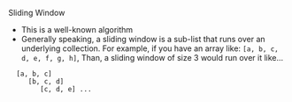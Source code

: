 Sliding Window
- This is a well-known algorithm
- Generally speaking, a sliding window is a sub-list that runs over an underlying collection.
  For example, if you have an array like: `[a, b, c, d, e, f, g, h]`,
  Than, a sliding window of size 3 would run over it like...
```
  [a, b, c]
     [b, c, d]
        [c, d, e] ...
```

